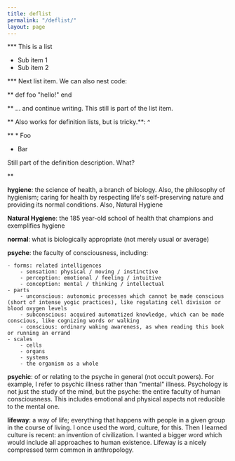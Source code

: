 ```yaml
---
title: deflist
permalink: "/deflist/"
layout: page
---
```


*** This is a list
  * Sub item 1
  * Sub item 2

*** Next list item. We can also nest code:

**      def foo
        "hello!"
      end

**  ... and continue writing. This still is part of the list item.

**
Also works for definition lists, but is tricky.**: ^

**  * Foo
  * Bar
  
  Still part of the definition description. What?

**

**hygiene**: the science of health, a branch of biology. Also, the philosophy of hygienism<!-- hygienics? -->; caring for health by respecting life's self-preserving nature and providing its normal conditions. Also, Natural Hygiene

**Natural Hygiene**: the 185 year-old school of health that champions and exemplifies hygiene 

**normal**: what is biologically appropriate (not merely usual or average)  

**psyche**: the faculty of consciousness, including:

	- forms: related intelligences
		- sensation: physical / moving / instinctive
		- perception: emotional / feeling / intuitive
		- conception: mental / thinking / intellectual 
	- parts
		- unconscious: autonomic processes which cannot be made conscious (short of intense yogic practices), like regulating cell division or blood oxygen levels
		- subconscious: acquired automatized knowledge, which can be made conscious, like cognizing words or walking
		- conscious: ordinary waking awareness, as when reading this book or running an errand
	- scales
		- cells
		- organs
		- systems
		- the organism as a whole
	
**psychic**: of or relating to the psyche in general (not occult powers). 
  For example, I refer to psychic illness rather than "mental" illness. Psychology is not just the study of the mind, but the psyche: the entire faculty of human consciousness. This includes emotional and physical aspects not reducible to the mental one.  

**lifeway**: a way of life; everything that happens with people in a given group in the course of living. 
  I once used the word, culture, for this. Then I learned culture is recent: an invention of civilization. I wanted a bigger word which would include all approaches to human existence. Lifeway is a nicely compressed term common in anthropology.
